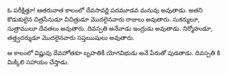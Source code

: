 ﻿ఓ పరీక్షిత్తూ! ఆతరువాత కాలంలో దేవసావర్ణి పదమూడవ మనువు అవుతాడు. అతని కొడుకులైన చిత్రసేనుడూ విచిత్రుడూ మొదలైనవారు రాజులు అవుతారు. సుకర్ములూ, సుత్రాములూ దేవతలు అవుతారు. దివస్పతి అనేవాడు ఇంద్రుడు అవుతాడు. నిర్మోహుడూ, తత్త్వదర్శుడూ మొదలైనవారు సప్తఋషులు అవుతారు. 

ఆ కాలంలో విష్ణువు దేవహోతకూ బృహతికీ యోగవిభుడు అనే పేరుతో పుడతాడు. దివస్పతి కి మిక్కిలి సహాయం చేస్తాడు. 

